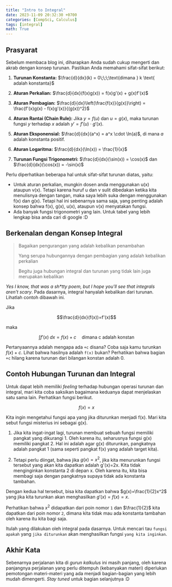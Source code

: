 ```yaml
---
title: "Intro to Integral"
date: 2023-11-09 20:32:30 +0700
categories: [CompSci, Calculus]
tags: [integral]
math: True
---
```


## Prasyarat

Sebelum membaca blog ini, diharapkan Anda sudah cukup mengerti dan akrab dengan konsep turunan. Pastikan Anda memahami sifat-sifat berikut:

1. **Turunan Konstanta:** $\frac{d}{dx}(k) = 0\;\;\;\text{dimana } k \text{ adalah konstanta}$

2. **Aturan Perkalian:** $\frac{d}{dx}(f(x)g(x)) = f(x)g'(x) + g(x)f'(x)$

3. **Aturan Pembagian:** $\frac{d}{dx}\left(\frac{f(x)}{g(x)}\right) = \frac{f'(x)g(x) - f(x)g'(x)}{(g(x))^2}$

4. **Aturan Rantai (Chain Rule):** Jika $y = f(u)$ dan $u = g(x)$, maka turunan fungsi $y$ terhadap $x$ adalah $y' = f'(u) \cdot g'(x)$.

5. **Aturan Eksponensial:** $\frac{d}{dx}(a^x) = a^x \cdot \ln(a)$, di mana $a$ adalah konstanta positif.

6. **Aturan Logaritma:** $\frac{d}{dx}(\ln(x)) = \frac{1}{x}$

7. **Turunan Fungsi Trigonometri:** $\frac{d}{dx}(\sin(x)) = \cos(x)$ dan $\frac{d}{dx}(\cos(x)) = -\sin(x)$

Perlu diperhatikan beberapa hal untuk sifat-sifat turunan diatas, yaitu:
- Untuk aturan perkalian, mungkin dosen anda menggunakan u(x) ataupun v(x). Tetapi karena huruf u dan v sulit dibedakan ketika kita menulisnya dengan tangan, maka saya lebih suka dengan menggunakan f(x) dan g(x). Tetapi hal ini sebenarnya sama saja, yang penting adalah konsep bahwa f(x), g(x), u(x), ataupun v(x) menyatakan fungsi.
- Ada banyak fungsi trigonometri yang lain. Untuk tabel yang lebih lengkap bisa anda cari di google :D

## Berkenalan dengan Konsep Integral
> Bagaikan pengurangan yang adalah kebalikan penambahan
>
> Yang serupa hubungannya dengan pembagian yang adalah kebalikan perkalian
>
> Begitu juga hubungan integral dan turunan yang tidak lain juga merupakan kebalikan

_Yes I know, that was a sh*tty poem, but I hope you'll see that integrals aren't scary_. Pada dasarnya, integral hanyalah kebalikan dari turunan. Lihatlah contoh dibawah ini. 

Jika

$$\frac{d}{dx}(f(x))=f'(x)$$

maka

$$\int f'(x)\;dx=f(x)+c\;\;\;\;\;\text{dimana c adalah konstan}$$

Pertanyaannya adalah mengapa ada `+c` disana? Coba saja kamu turunkan $f(x)+c$. Lihat bahwa hasilnya adalah `f(x)` bukan? Perhatikan bahwa bagian `+c` hilang karena turunan dari bilangan konstan adalah 0.

## Contoh Hubungan Turunan dan Integral
Untuk dapat lebih memiliki _feeling_ terhadap hubungan operasi turunan dan integral, mari kita coba saksikan bagaimana keduanya dapat menjelaskan satu sama lain. Perhatikan fungsi berikut.

$$f(x)=x$$

Kita ingin mengetahui fungsi apa yang jika diturunkan menjadi f(x). Mari kita sebut fungsi misterius ini sebagai g(x).

1. Jika kita ingat-ingat lagi, turunan membuat sebuah fungsi memiliki pangkat yang dikurangi 1. Oleh karena itu, seharusnya fungsi g(x) memiliki pangkat 2. Hal ini adalah agar g(x) diturunkan, pangkatnya adalah pangkat 1 (sama seperti pangkat f(x) yang adalah target kita).

2. Tetapi perlu diingat, bahwa jika $g(x)=x^2$, jika kita menurunkan fungsi tersebut yang akan kita dapatkan adalah g'(x)=2x. Kita tidak menginginkan konstanta 2 di depan x. Oleh karena itu, kita bisa membagi saja dengan pangkatnya supaya tidak ada konstanta tambahan.

Dengan kedua hal tersebut, bisa kita dapatkan bahwa $g(x)=\frac{1}{2}x^2$ yang jika kita turunkan akan menghasilkan $g'(x)=f(x)=x$. 

Perhatikan bahwa $x^2$ didapatkan dari poin nomor `1` dan $\frac{1}{2}$ kita dapatkan dari poin nomor `2`, dimana kita tidak mau ada konstanta tambahan oleh karena itu kita bagi saja.

Itulah yang dilakukan oleh integral pada dasarnya. Untuk mencari tau `fungsi apakah` yang `jika diturunkan` akan menghasilkan fungsi `yang kita inginkan`.

## Akhir Kata
Sebenarnya perjalanan kita di _gurun kalkulus_ ini masih panjang, oleh karena panjangnya perjalanan yang perlu ditempuh (kebanyakan materi) diperlukan pemotongan materi-materi yang ada menjadi bagian-bagian yang lebih mudah dimengerti. _Stay tuned_ untuk bagian selanjutnya :D